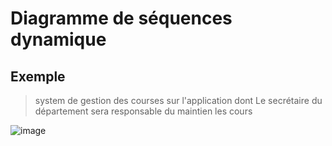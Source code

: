 # Diagramme de séquences dynamique 

## Exemple 
> system de gestion des courses sur l'application dont Le secrétaire du département sera responsable du maintien les cours

![image](https://user-images.githubusercontent.com/92023794/199724921-e351c559-aa19-403d-8232-50385932451a.png)

